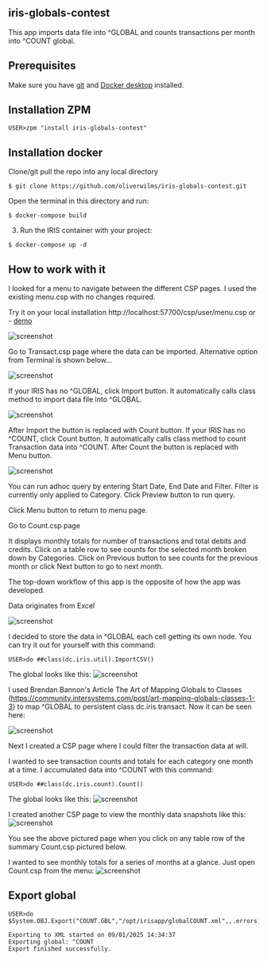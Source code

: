 ## iris-globals-contest
This app imports data file into ^GLOBAL and counts transactions per month into ^COUNT global.

## Prerequisites
Make sure you have [git](https://git-scm.com/book/en/v2/Getting-Started-Installing-Git) and [Docker desktop](https://www.docker.com/products/docker-desktop) installed.


## Installation ZPM

```
USER>zpm "install iris-globals-contest"
```

## Installation docker

Clone/git pull the repo into any local directory

```
$ git clone https://github.com/oliverwilms/iris-globals-contest.git
```

Open the terminal in this directory and run:

```
$ docker-compose build
```

3. Run the IRIS container with your project:

```
$ docker-compose up -d
```

## How to work with it

I looked for a menu to navigate between the different CSP pages. I used the existing menu.csp with no changes required.

Try it on your local installation http://localhost:57700/csp/user/menu.csp or - [demo](https://irisglobalscontest.demo.community.intersystems.com/csp/user/menu.csp)

![screenshot](https://github.com/oliverwilms/bilder/blob/main/iris-globals-contest_menu.png)

Go to Transact.csp page where the data can be imported. Alternative option from Terminal is shown below...

![screenshot](https://github.com/oliverwilms/bilder/blob/main/iris-globals-contest_transact.png)

If your IRIS has no ^GLOBAL, click Import button. It automatically calls class method to import data file into ^GLOBAL.

![screenshot](https://github.com/oliverwilms/bilder/blob/main/iris-globals-contest_transact_after_Import.png)

After Import the button is replaced with Count button. If your IRIS has no ^COUNT, click Count button. It automatically calls class method to count Transaction data into ^COUNT. After Count the button is replaced with Menu button.

![screenshot](https://github.com/oliverwilms/bilder/blob/main/iris-globals-contest_transact_after_Count.png)

You can run adhoc query by entering Start Date, End Date and Filter. Filter is currently only applied to Category. Click Preview button to run query.

Click Menu button to return to menu page.

Go to Count.csp page

It displays monthly totals for number of transactions and total debits and credits. Click on a table row to see counts for the selected month broken down by Categories. Click on Previous button to see counts for the previous month or click Next button to go to next month.

The top-down workflow of this app is the opposite of how the app was developed.

Data originates from Excel

![screenshot](https://github.com/oliverwilms/bilder/blob/main/Capture_Excel.JPG)

I decided to store the data in ^GLOBAL each cell getting its own node. You can try it out for yourself with this command:
```
USER>do ##class(dc.iris.util).ImportCSV()
```

The global looks like this:
![screenshot](https://github.com/oliverwilms/bilder/blob/main/Capture_GLOBAL.JPG)

I used Brendan Bannon's Article The Art of Mapping Globals to Classes (https://community.intersystems.com/post/art-mapping-globals-classes-1-3) to map ^GLOBAL to persistent class dc.iris.transact. Now it can be seen here:

![screenshot](https://github.com/oliverwilms/bilder/blob/main/iris-globals-contest_SQL.png)

Next I created a CSP page where I could filter the transaction data at will.

I wanted to see transaction counts and totals for each category one month at a time. I accumulated data into ^COUNT with this command:
```
USER>do ##class(dc.iris.count).Count()
```

The global looks like this:
![screenshot](https://github.com/oliverwilms/bilder/blob/main/iris-globals-contest_COUNT.png)

I created another CSP page to view the monthly data snapshots like this:
![screenshot](https://github.com/oliverwilms/bilder/blob/main/iris-globals-contest_count_csp_after_click.png)

You see the above pictured page when you click on any table row of the summary Count.csp pictured below.

I wanted to see monthly totals for a series of months at a glance. Just open Count.csp from the menu:
![screenshot](https://github.com/oliverwilms/bilder/blob/main/iris-globals-contest_Count_csp.png)

## Export global

```
USER>do $System.OBJ.Export("COUNT.GBL","/opt/irisapp/globalCOUNT.xml",,.errors)

Exporting to XML started on 09/01/2025 14:34:37
Exporting global: ^COUNT
Export finished successfully.
```
